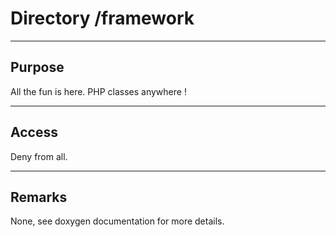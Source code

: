 # Directory /framework

---
## Purpose

All the fun is here.
PHP classes anywhere !

---
## Access

Deny from all.

---
## Remarks

None, see doxygen documentation for more details.